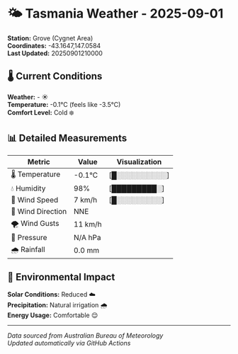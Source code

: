 # 🌤️ Tasmania Weather - 2025-09-01

**Station:** Grove (Cygnet Area)  
**Coordinates:** -43.1647,147.0584  
**Last Updated:** 20250901210000

## 🌡️ Current Conditions

**Weather:** - ☀️  
**Temperature:** -0.1°C (feels like -3.5°C)  
**Comfort Level:** Cold ❄️

## 📊 Detailed Measurements

| Metric | Value | Visualization |
|--------|-------|---------------|
| 🌡️ Temperature | -0.1°C | [█░░░░░░░░░░] |
| 💧 Humidity | 98% | [█████████░] |
| 💨 Wind Speed | 7 km/h | [█░░░░░░░░░] |
| 🧭 Wind Direction | NNE | |
| 🌪️ Wind Gusts | 11 km/h | |
| 🔽 Pressure | N/A hPa | |
| 🌧️ Rainfall | 0.0 mm | |

## 🌱 Environmental Impact

**Solar Conditions:** Reduced ☁️  
**Precipitation:** Natural irrigation 🌧️  
**Energy Usage:** Comfortable 😌

---
*Data sourced from Australian Bureau of Meteorology*  
*Updated automatically via GitHub Actions*
